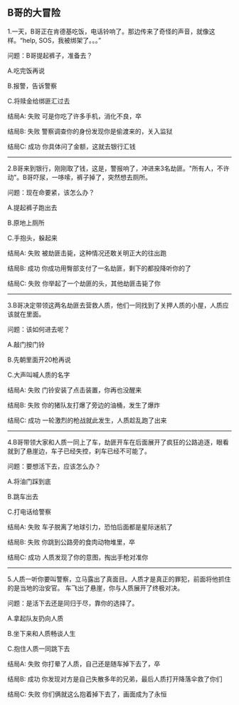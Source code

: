 B哥的大冒险
--------------
1.一天，B哥正在肯德基吃饭，电话铃响了。那边传来了奇怪的声音，就像这样。“help, SOS，我被绑架了。。。”  

问题：B哥提起裤子，准备去？

A.吃完饭再说  

B.报警，告诉警察  

C.将赎金给绑匪汇过去  

结局A: 失败 可是你吃了许多手机，消化不良，卒

结局B: 失败 警察调查你的身份发现你是偷渡来的，关入监狱

结局C: 成功 你具体问了金额，这就去银行汇钱


-----------------------

2.B哥来到银行，刚刚取了钱，这是，警报响了，冲进来3名劫匪。"所有人，不许动"。B哥吓尿，一哆嗦，裤子掉了，突然想去厕所。

问题：现在命要紧，该怎么办？

A.提起裤子跑出去  

B.原地上厕所  

C.手抱头，躲起来

结局A: 失败 被劫匪击毙，这种情况还敢关明正大的往出跑

结局B: 成功 你成功用臀部支付了一名劫匪，剩下的都投降听你的了

结局C: 失败 你举起了一个劫匪的头，其他劫匪击毙了你


-----------------------

3.B哥决定带领这两名劫匪去营救人质，他们一同找到了关押人质的小屋，人质应该就在里面。

问题：该如何进去呢？

A.敲门按门铃

B.先朝里面开20枪再说

C.大声叫喊人质的名字

结局A: 失败 门铃安装了点击装置，你再也没醒来

结局B: 失败 你的猪队友打爆了旁边的油桶，发生了爆炸

结局C: 成功 一轮激烈的枪战就此发生，人质趁乱跑了出来


-----------------------

4.B哥带领大家和人质一同上了车，劫匪开车在后面展开了疯狂的公路追逐，眼看就到了悬崖边，车子已经失控，刹车已经不可能了。

问题：要想活下去，应该怎么办？

A.将油门踩到底

B.跳车出去

C.打电话给警察

结局A: 失败 车子脱离了地球引力，恐怕后面都是星际迷航了

结局B: 失败 你跳到公路旁的食肉动物堆里，卒

结局C: 成功 人质发现了你的意图，掏出手枪对准你


-----------------------

5.人质一听你要叫警察，立马露出了真面目。人质才是真正的罪犯，前面将他抓住的是当地的治安官。
车飞出了悬崖，你与人质展开了终极对决。

问题：是活下去还是同归于尽，靠你的选择了。

A.拿起队友扔向人质

B.坐下来和人质畅谈人生

C.抱住人质一同跳下去

结局A: 失败 你打晕了人质，自己还是随车掉下去了，卒

结局B: 成功 你发现对方是自己失散多年的兄弟，最后人质打开降落伞救了你们

结局C: 失败 你们俩就这么抱着掉下去了，画面成为了永恒